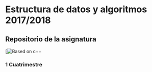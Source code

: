 # Estructura de datos y algoritmos 2017/2018

## Repositorio de la asignatura

[![Based on c++](https://media.giphy.com/media/ROg8wsi9CCjpm/giphy.gif) &nbsp;&nbsp;

### 1 Cuatrimestre